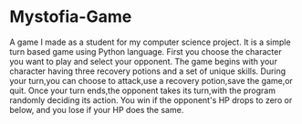 # Mystofia-Game
A game I made as a student for my computer science project. It is a simple turn based game using Python language.
First you choose the character you want to play and select your opponent.
The game begins with your character having three recovery potions and a set of unique skills.
During your turn,you can choose to attack,use a recovery potion,save the game,or quit.
Once your turn ends,the opponent takes its turn,with the program randomly deciding its action.
You win if the opponent's HP drops to zero or below, and you lose if your HP does the same.
